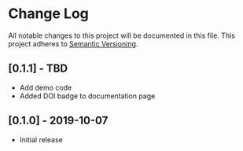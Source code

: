 # Change Log
All notable changes to this project will be documented in this file.
This project adheres to [Semantic Versioning](http://semver.org/).

## [0.1.1] - TBD
- Add demo code
- Added DOI badge to documentation page

## [0.1.0] - 2019-10-07
- Initial release
